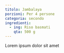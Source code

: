 ```yaml
---
titolo: Jambalaya
porzioni: Per 4 persone
categoria: secondo
ingredienti:
  - ing: Riso basmati
    qta: 500 g
---
```


Lorem ipsum dolor sit amet
